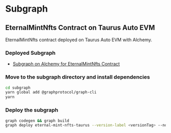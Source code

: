 # Subgraph

## EternalMintNfts Contract on Taurus Auto EVM

EternalMintNfts contract deployed on Taurus Auto EVM with Alchemy.

### Deployed Subgraph

- [Subgraph on Alchemy for EternalMintNfts Contract](https://subgraphs.alchemy.com/subgraphs/2676)

### Move to the subgraph directory and install dependencies

```bash
cd subgraph
yarn global add @graphprotocol/graph-cli
yarn
```

### Deploy the subgraph

```bash
graph codegen && graph build
graph deploy eternal-mint-nfts-taurus --version-label <versionTag> --node https://subgraphs.alchemy.com/api/subgraphs/deploy --deploy-key <deploymentKey> --ipfs https://ipfs.satsuma.xyz
```
